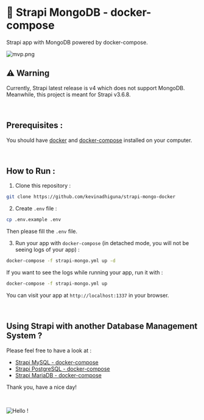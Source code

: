 # 🌈 Strapi MongoDB - docker-compose

Strapi app with MongoDB powered by docker-compose.

<img src="https://s9.gifyu.com/images/mvp.png" alt="mvp.png" border="0" />

<br />

## ⚠️ Warning

Currently, Strapi latest release is v4 which does not support MongoDB. Meanwhile, this project is meant for Strapi v3.6.8. 

<br />

## Prerequisites :

You should have [docker](https://docs.docker.com/engine/install/) and [docker-compose](https://docs.docker.com/compose/install/) installed on your computer.

<br />

## How to Run :

1) Clone this repository :
```bash
git clone https://github.com/kevinadhiguna/strapi-mongo-docker
```

2) Create `.env` file :
```bash
cp .env.example .env
```

Then please fill the `.env` file.

3) Run your app with `docker-compose` (in detached mode, you will not be seeing logs of your app) :
```bash
docker-compose -f strapi-mongo.yml up -d
```

If you want to see the logs while running your app, run it with :
```bash
docker-compose -f strapi-mongo.yml up
```

You can visit your app at `http://localhost:1337` in your browser.

<br/>

## Using Strapi with another Database Management System ?

Please feel free to have a look at :
- [Strapi MySQL - docker-compose](https://github.com/kevinadhiguna/strapi-mysql-docker)
- [Strapi PostgreSQL - docker-compose](https://github.com/kevinadhiguna/strapi-postgresql-docker)
- [Strapi MariaDB - docker-compose](https://github.com/kevinadhiguna/strapi-mariadb-docker)

Thank you, have a nice day!

<br/>

![Hello !](https://api.visitorbadge.io/api/VisitorHit?user=kevinadhiguna&repo=strapi-mongo-docker&label=thanks%20for%20dropping%20in%20!&labelColor=%23000000&countColor=%23FFFFFF)
